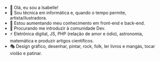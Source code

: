 - 👋 Olá, eu sou a Isabelle!
- 👀 Sou técnica em informática e, quando o tempo permite, artista/ilustradora.
- 🌱 Estou aumentando meu conhecimento em front-end e back-end.
- 💞️ Procurando me introduzir à comunidade Dev.
- ⚡ Eletrônica digital, JS, PHP (relação de amor e ódio), astronomia, matemática e produzir artigos científicos.
- 🎭 Design gráfico, desenhar, pintar, rock, folk, ler livros e mangás, tocar violão e patinar.

<!---
IsaRamalho11/IsaRamalho11 is a ✨ special ✨ repository because its `README.md` (this file) appears on your GitHub profile.
You can click the Preview link to take a look at your changes.
--->
